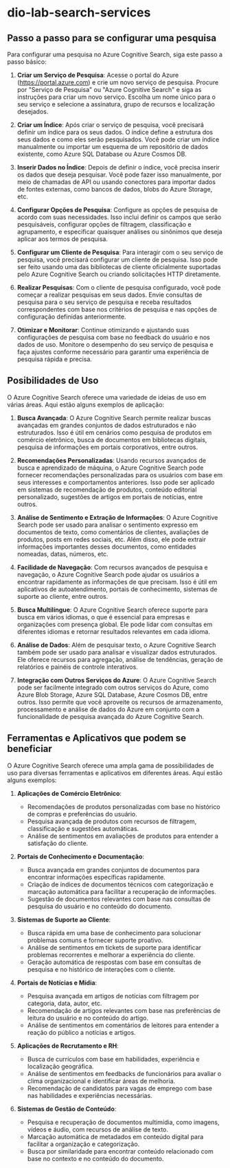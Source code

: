 # dio-lab-search-services

## Passo a passo para se configurar uma pesquisa

Para configurar uma pesquisa no Azure Cognitive Search, siga este passo a passo básico:

1. **Criar um Serviço de Pesquisa**: Acesse o portal do Azure (https://portal.azure.com) e crie um novo serviço de pesquisa. Procure por "Serviço de Pesquisa" ou "Azure Cognitive Search" e siga as instruções para criar um novo serviço. Escolha um nome único para o seu serviço e selecione a assinatura, grupo de recursos e localização desejados.

2. **Criar um Índice**: Após criar o serviço de pesquisa, você precisará definir um índice para os seus dados. O índice define a estrutura dos seus dados e como eles serão pesquisados. Você pode criar um índice manualmente ou importar um esquema de um repositório de dados existente, como Azure SQL Database ou Azure Cosmos DB.

3. **Inserir Dados no Índice**: Depois de definir o índice, você precisa inserir os dados que deseja pesquisar. Você pode fazer isso manualmente, por meio de chamadas de API ou usando conectores para importar dados de fontes externas, como bancos de dados, blobs do Azure Storage, etc.

4. **Configurar Opções de Pesquisa**: Configure as opções de pesquisa de acordo com suas necessidades. Isso inclui definir os campos que serão pesquisáveis, configurar opções de filtragem, classificação e agrupamento, e especificar quaisquer análises ou sinônimos que deseja aplicar aos termos de pesquisa.

5. **Configurar um Cliente de Pesquisa**: Para interagir com o seu serviço de pesquisa, você precisará configurar um cliente de pesquisa. Isso pode ser feito usando uma das bibliotecas de cliente oficialmente suportadas pelo Azure Cognitive Search ou criando solicitações HTTP diretamente.

6. **Realizar Pesquisas**: Com o cliente de pesquisa configurado, você pode começar a realizar pesquisas em seus dados. Envie consultas de pesquisa para o seu serviço de pesquisa e receba resultados correspondentes com base nos critérios de pesquisa e nas opções de configuração definidas anteriormente.

7. **Otimizar e Monitorar**: Continue otimizando e ajustando suas configurações de pesquisa com base no feedback do usuário e nos dados de uso. Monitore o desempenho do seu serviço de pesquisa e faça ajustes conforme necessário para garantir uma experiência de pesquisa rápida e precisa.

## Posibilidades de Uso

O Azure Cognitive Search oferece uma variedade de ideias de uso em várias áreas. Aqui estão alguns exemplos de aplicação:

1. **Busca Avançada**: O Azure Cognitive Search permite realizar buscas avançadas em grandes conjuntos de dados estruturados e não estruturados. Isso é útil em cenários como pesquisa de produtos em comércio eletrônico, busca de documentos em bibliotecas digitais, pesquisa de informações em portais corporativos, entre outros.

2. **Recomendações Personalizadas**: Usando recursos avançados de busca e aprendizado de máquina, o Azure Cognitive Search pode fornecer recomendações personalizadas para os usuários com base em seus interesses e comportamentos anteriores. Isso pode ser aplicado em sistemas de recomendação de produtos, conteúdo editorial personalizado, sugestões de artigos em portais de notícias, entre outros.

3. **Análise de Sentimento e Extração de Informações**: O Azure Cognitive Search pode ser usado para analisar o sentimento expresso em documentos de texto, como comentários de clientes, avaliações de produtos, posts em redes sociais, etc. Além disso, ele pode extrair informações importantes desses documentos, como entidades nomeadas, datas, números, etc.

4. **Facilidade de Navegação**: Com recursos avançados de pesquisa e navegação, o Azure Cognitive Search pode ajudar os usuários a encontrar rapidamente as informações de que precisam. Isso é útil em aplicativos de autoatendimento, portais de conhecimento, sistemas de suporte ao cliente, entre outros.

5. **Busca Multilíngue**: O Azure Cognitive Search oferece suporte para busca em vários idiomas, o que é essencial para empresas e organizações com presença global. Ele pode lidar com consultas em diferentes idiomas e retornar resultados relevantes em cada idioma.

6. **Análise de Dados**: Além de pesquisar texto, o Azure Cognitive Search também pode ser usado para analisar e visualizar dados estruturados. Ele oferece recursos para agregação, análise de tendências, geração de relatórios e painéis de controle interativos.

7. **Integração com Outros Serviços do Azure**: O Azure Cognitive Search pode ser facilmente integrado com outros serviços do Azure, como Azure Blob Storage, Azure SQL Database, Azure Cosmos DB, entre outros. Isso permite que você aproveite os recursos de armazenamento, processamento e análise de dados do Azure em conjunto com a funcionalidade de pesquisa avançada do Azure Cognitive Search.

## Ferramentas e Aplicativos que podem se beneficiar

O Azure Cognitive Search oferece uma ampla gama de possibilidades de uso para diversas ferramentas e aplicativos em diferentes áreas. Aqui estão alguns exemplos:

1. **Aplicações de Comércio Eletrônico**:
   - Recomendações de produtos personalizadas com base no histórico de compras e preferências do usuário.
   - Pesquisa avançada de produtos com recursos de filtragem, classificação e sugestões automáticas.
   - Análise de sentimentos em avaliações de produtos para entender a satisfação do cliente.

2. **Portais de Conhecimento e Documentação**:
   - Busca avançada em grandes conjuntos de documentos para encontrar informações específicas rapidamente.
   - Criação de índices de documentos técnicos com categorização e marcação automática para facilitar a recuperação de informações.
   - Sugestão de documentos relevantes com base nas consultas de pesquisa do usuário e no conteúdo do documento.

3. **Sistemas de Suporte ao Cliente**:
   - Busca rápida em uma base de conhecimento para solucionar problemas comuns e fornecer suporte proativo.
   - Análise de sentimentos em tickets de suporte para identificar problemas recorrentes e melhorar a experiência do cliente.
   - Geração automática de respostas com base em consultas de pesquisa e no histórico de interações com o cliente.

4. **Portais de Notícias e Mídia**:
   - Pesquisa avançada em artigos de notícias com filtragem por categoria, data, autor, etc.
   - Recomendação de artigos relevantes com base nas preferências de leitura do usuário e no conteúdo do artigo.
   - Análise de sentimentos em comentários de leitores para entender a reação do público a notícias e artigos.

5. **Aplicações de Recrutamento e RH**:
   - Busca de currículos com base em habilidades, experiência e localização geográfica.
   - Análise de sentimentos em feedbacks de funcionários para avaliar o clima organizacional e identificar áreas de melhoria.
   - Recomendação de candidatos para vagas de emprego com base nas habilidades e experiências necessárias.

6. **Sistemas de Gestão de Conteúdo**:
   - Pesquisa e recuperação de documentos multimídia, como imagens, vídeos e áudio, com recursos de análise de texto.
   - Marcação automática de metadados em conteúdo digital para facilitar a organização e categorização.
   - Busca por similaridade para encontrar conteúdo relacionado com base no contexto e no conteúdo do documento.
